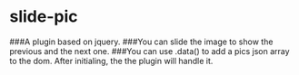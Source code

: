 # slide-pic
###A plugin based on jquery.
###You can slide the image to show the previous and the next one.
###You can use .data() to add a pics json array to the dom. After initialing, the the plugin will handle it.

